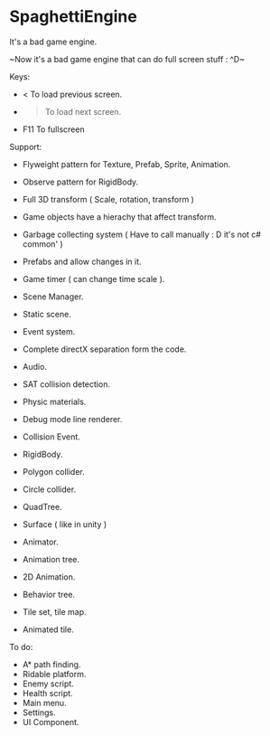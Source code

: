 # SpaghettiEngine
It's a bad game engine.

~Now it's a bad game engine that can do full screen stuff : ^D~

Keys:
- < To load previous screen.
- > To load next screen.
- F11 To fullscreen

Support:
- Flyweight pattern for Texture, Prefab, Sprite, Animation.
- Observe pattern for RigidBody.

- Full 3D transform ( Scale, rotation, transform )
- Game objects have a hierachy that affect transform.
- Garbage collecting system ( Have to call manually : D it's not c# common' )
- Prefabs and allow changes in it.
- Game timer ( can change time scale ).
- Scene Manager.
- Static scene.
- Event system.
- Complete directX separation form the code.

- Audio.

- SAT collision detection.
- Physic materials.
- Debug mode line renderer.
- Collision Event.
- RigidBody.
- Polygon collider.
- Circle collider.
- QuadTree.
- Surface ( like in unity )

- Animator.
- Animation tree.
- 2D Animation.
- Behavior tree.
- Tile set, tile map.
- Animated tile.

To do:
- A* path finding.
- Ridable platform.
- Enemy script.
- Health script.
- Main menu.
- Settings.
- UI Component.
